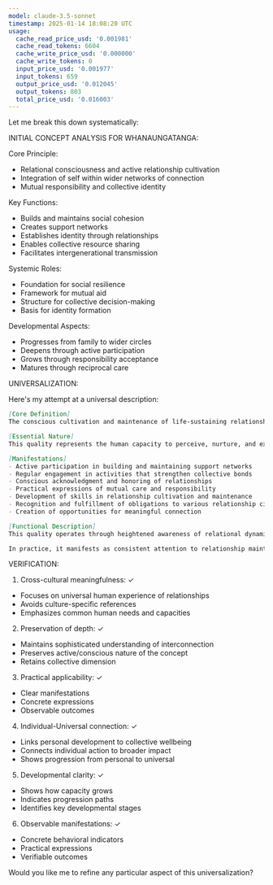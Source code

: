 ```yaml
---
model: claude-3.5-sonnet
timestamp: 2025-01-14 18:08:20 UTC
usage:
  cache_read_price_usd: '0.001981'
  cache_read_tokens: 6604
  cache_write_price_usd: '0.000000'
  cache_write_tokens: 0
  input_price_usd: '0.001977'
  input_tokens: 659
  output_price_usd: '0.012045'
  output_tokens: 803
  total_price_usd: '0.016003'
---
```


Let me break this down systematically:

INITIAL CONCEPT ANALYSIS FOR WHANAUNGATANGA:

Core Principle:
- Relational consciousness and active relationship cultivation
- Integration of self within wider networks of connection
- Mutual responsibility and collective identity

Key Functions:
- Builds and maintains social cohesion
- Creates support networks
- Establishes identity through relationships
- Enables collective resource sharing
- Facilitates intergenerational transmission

Systemic Roles:
- Foundation for social resilience
- Framework for mutual aid
- Structure for collective decision-making
- Basis for identity formation

Developmental Aspects:
- Progresses from family to wider circles
- Deepens through active participation
- Grows through responsibility acceptance
- Matures through reciprocal care

UNIVERSALIZATION:

Here's my attempt at a universal description:

```markdown
[Core Definition]
The conscious cultivation and maintenance of life-sustaining relationships, expressing the fundamental human capacity to recognize, build, and strengthen connections across multiple dimensions of existence. It manifests as an active awareness of interdependence and the purposeful development of supportive networks that enhance both individual and collective wellbeing.

[Essential Nature]
This quality represents the human capacity to perceive, nurture, and expand meaningful connections that form the fabric of social existence. It goes beyond simple social interaction to encompass a deep understanding of interdependence and mutual responsibility. At its core, it expresses the recognition that human flourishing occurs through the conscious cultivation of supportive relationships and the acknowledgment that individual identity emerges through our connections to others, past, present, and future.

[Manifestations]
- Active participation in building and maintaining support networks
- Regular engagement in activities that strengthen collective bonds
- Conscious acknowledgment and honoring of relationships
- Practical expressions of mutual care and responsibility
- Development of skills in relationship cultivation and maintenance
- Recognition and fulfillment of obligations to various relationship circles
- Creation of opportunities for meaningful connection

[Functional Description]
This quality operates through heightened awareness of relational dynamics and active engagement in relationship-building practices. It develops through progressive expansion of one's circle of conscious connections, starting with immediate family and extending to broader community and environmental relationships. The capacity grows through practical experience in maintaining relationships and understanding their interconnected nature.

In practice, it manifests as consistent attention to relationship maintenance, regular participation in collective activities, and conscious development of support networks. It leads to increased social resilience, enhanced problem-solving capabilities through collective resources, and deeper sense of belonging and purpose. The quality transforms both individual and community through the creation of strong, interconnected support systems that enable collective flourishing.
```

VERIFICATION:

1. Cross-cultural meaningfulness: ✓
- Focuses on universal human experience of relationships
- Avoids culture-specific references
- Emphasizes common human needs and capacities

2. Preservation of depth: ✓
- Maintains sophisticated understanding of interconnection
- Preserves active/conscious nature of the concept
- Retains collective dimension

3. Practical applicability: ✓
- Clear manifestations
- Concrete expressions
- Observable outcomes

4. Individual-Universal connection: ✓
- Links personal development to collective wellbeing
- Connects individual action to broader impact
- Shows progression from personal to universal

5. Developmental clarity: ✓
- Shows how capacity grows
- Indicates progression paths
- Identifies key developmental stages

6. Observable manifestations: ✓
- Concrete behavioral indicators
- Practical expressions
- Verifiable outcomes

Would you like me to refine any particular aspect of this universalization?